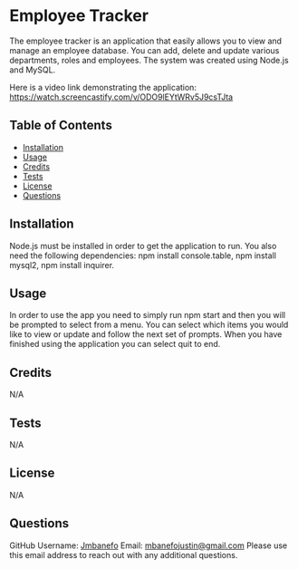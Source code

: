 # Employee Tracker
  
    
  The employee tracker is an application that easily allows you to view and manage an employee database. You can add, delete and update various departments, roles and employees. The system was created using Node.js and MySQL. 

  Here is a video link demonstrating the application: https://watch.screencastify.com/v/ODO9lEYtWRv5J9csTJta
  
  ## Table of Contents
  * [Installation](#installation)
  * [Usage](#usage)
  * [Credits](#credits)
  * [Tests](#tests)
  * [License](#license)
  * [Questions](#questions)
  
  ## Installation 
  Node.js must be installed in order to get the application to run. You also need the following dependencies: npm install console.table, npm install mysql2, npm install inquirer.
  
  ## Usage
  In order to use the app you need to simply run npm start and then you will be prompted to select from a menu. You can select which items you would like to view or update and follow the next set of prompts. When you have finished using the application you can select quit to end. 
  
  ## Credits
  N/A

  ## Tests
  N/A
    
  ## License   
  N/A

  ## Questions
  GitHub Username: [Jmbanefo](github.com/Jmbanefo)
  Email: mbanefojustin@gmail.com
  Please use this email address to reach out with any additional questions. 
        